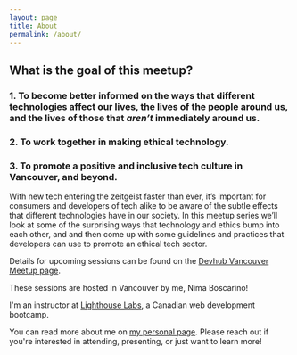 ```yaml
---
layout: page
title: About
permalink: /about/
---
```


## What is the goal of this meetup?

### 1. To become better informed on the ways that different technologies affect our lives, the lives of the people around us, and the lives of those that *aren’t* immediately around us.
### 2. To work together in making ethical technology.
### 3. To promote a positive and inclusive tech culture in Vancouver, and beyond.

With new tech entering the zeitgeist faster than ever, it’s important for consumers and developers of tech alike to be aware of the subtle effects that different technologies have in our society. In this meetup series we’ll look at some of the surprising ways that technology and ethics bump into each other, and and then come up with some guidelines and practices that developers can use to promote an ethical tech sector.

Details for upcoming sessions can be found on the [Devhub Vancouver Meetup page](https://www.meetup.com/DevhubVancouver).

These sessions are hosted in Vancouver by me, Nima Boscarino!

I'm an instructor at [Lighthouse Labs](https://www.lighthouselabs.ca), a Canadian web development bootcamp.

You can read more about me on [my personal page](https://nimaboscarino.github.io). Please reach out if you're interested in attending, presenting, or just want to learn more!
